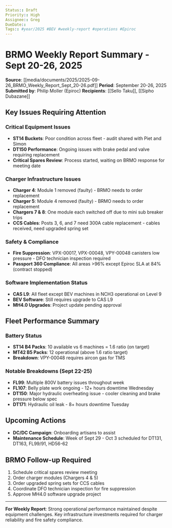 ```yaml
---
Status:: Draft
Priority:: High
Assignee:: Greg
DueDate::
Tags:: #year/2025 #BEV #weekly-report #operations #Epiroc
---
```


# BRMO Weekly Report Summary - Sept 20-26, 2025

**Source**: [[media/documents/2025/2025-09-26_BRMO_Weekly_Report_Sept_20-26.pdf]]
**Period**: September 20-26, 2025
**Submitted by**: Philip Moller (Epiroc)
**Recipients**: [[Sello Taku]], [[Sipho Dubazane]]

## Key Issues Requiring Attention

### Critical Equipment Issues
- **ST14 Buckets**: Poor condition across fleet - audit shared with Piet and Simon
- **DT150 Performance**: Ongoing issues with brake pedal and valve requiring replacement
- **Critical Spares Review**: Process started, waiting on BRMO response for meeting date

### Charger Infrastructure Issues
- **Charger 4**: Module 1 removed (faulty) - BRMO needs to order replacement
- **Charger 5**: Module 4 removed (faulty) - BRMO needs to order replacement
- **Chargers 7 & 8**: One module each switched off due to mini sub breaker trips
- **CCS Cables**: Posts 3, 6, and 7 need 300A cable replacement - cables received, need upgraded spring set

### Safety & Compliance
- **Fire Suppression**: VPX-00017, VPX-00048, VPY-00048 canisters low pressure - DFO technician inspection required
- **Passport 360 Compliance**: All areas >96% except Epiroc SLA at 84% (contract stopped)

### Software Implementation Status
- **CAS L9**: All fleet except BEV machines in NCH3 operational on Level 9
- **BEV Software**: Still requires upgrade to CAS L9
- **MH4.0 Upgrades**: Project update pending approval

## Fleet Performance Summary

### Battery Status
- **ST14 B4 Packs**: 10 available vs 6 machines = 1.6 ratio (on target)
- **MT42 B5 Packs**: 12 operational (above 1.6 ratio target)
- **Breakdown**: VPY-00048 requires aircon gas for TMS

### Notable Breakdowns (Sept 22-25)
- **FL99**: Multiple 800V battery issues throughout week
- **FL107**: Belly plate work ongoing - 12+ hours downtime Wednesday
- **DT150**: Major hydraulic overheating issue - cooler cleaning and brake pressure below spec
- **DT171**: Hydraulic oil leak - 8+ hours downtime Tuesday

## Upcoming Actions
- **DC/DC Campaign**: Onboarding artisans to assist
- **Maintenance Schedule**: Week of Sept 29 - Oct 3 scheduled for DT131, DT163, FL99/91, HD56-62

## BRMO Follow-up Required
1. Schedule critical spares review meeting
2. Order charger modules (Chargers 4 & 5)
3. Order upgraded spring sets for CCS cables
4. Coordinate DFO technician inspection for fire suppression
5. Approve MH4.0 software upgrade project

---

**For Weekly Report**: Strong operational performance maintained despite equipment challenges. Key infrastructure investments required for charger reliability and fire safety compliance.